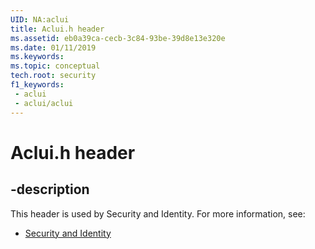 ```yaml
---
UID: NA:aclui
title: Aclui.h header
ms.assetid: eb0a39ca-cecb-3c84-93be-39d8e13e320e
ms.date: 01/11/2019
ms.keywords: 
ms.topic: conceptual
tech.root: security
f1_keywords:
 - aclui
 - aclui/aclui
---
```


# Aclui.h header


## -description

This header is used by Security and Identity. For more information, see:

- [Security and Identity](../_security/index.md)

